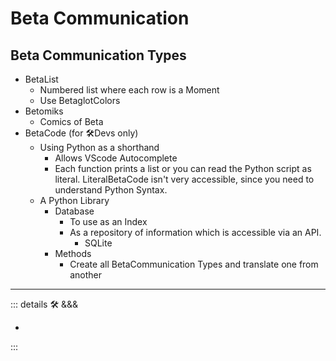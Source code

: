 # Beta Communication

## Beta Communication Types

- BetaList
    - Numbered list where each row is a Moment
    - Use BetaglotColors
- Betomiks
    - Comics of Beta
- BetaCode (for 🛠<dev>Devs</dev> only)
    - Using Python as a shorthand
        - Allows VScode Autocomplete
        - Each function prints a list or you can read the Python script as literal. LiteralBetaCode isn't very accessible, since you need to understand Python Syntax.
    - A Python Library
        - Database
            - To use as an Index
            - As a repository of information which is accessible via an API.
                - SQLite
        - Methods
            - Create all BetaCommunication Types and translate one from another

---

<!-- =================================================== -->
<!-- =================================================== -->
<!-- =================================================== -->
<!-- =================================================== -->
<!-- =================================================== -->
::: details 🛠 <dev>&&&</dev>

-

:::

